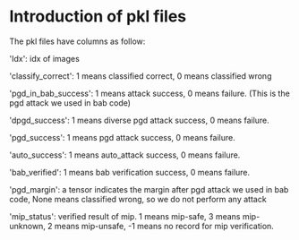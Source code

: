 # Introduction of pkl files
The pkl files have columns as follow:

'Idx': idx of images 

'classify_correct': 1 means classified correct, 0 means classified wrong

'pgd_in_bab_success': 1 means attack success, 0 means failure. (This is the pgd attack we used in bab code)

'dpgd_success': 1 means diverse pgd attack success, 0 means failure.

'pgd_success': 1 means pgd attack success, 0 means failure.

'auto_success': 1 means auto_attack success, 0 means failure.

'bab_verified': 1 means bab verification success, 0 means failure.

'pgd_margin': a tensor indicates the margin after pgd attack we used in bab code, None means classified wrong, so we 
do not perform any attack

'mip_status': verified result of mip. 1 means mip-safe, 3 means mip-unknown, 2 means mip-unsafe, -1 means no record for mip verification.

